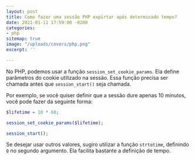 ```yaml
---
layout: post
title: Como fazer uma sessão PHP expirtar após determinado tempo?
date: 2021-01-11 17:59:00 -0200
categories:
- php
sitemap: true
image: "/uploads/covers/php.png"
excerpt: ''

---
```



No PHP, podemos usar a função `session_set_cookie_params`. Ela define parâmetros do cookie utilizado na sessão. 
Essa função precisa ser chamada antes que `session_start()` seja chamada.

Por exemplo, se você quiser definir que a sessão dure apenas 10 minutos, você pode fazer da seguinte forma:

```php
$lifetime = 10 * 60;

session_set_cookie_params($lifetime);

session_start();
 ```
 
 Se desejar usar outros valores, sugiro utilizar a função `strtotime`, definindo `0` no segundo argumento. Ela facilita bastante a definição de tempo.
 
 